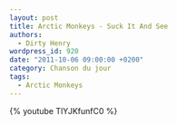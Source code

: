 ```yaml
---
layout: post
title: Arctic Monkeys - Suck It And See
authors:
  - Dirty Henry
wordpress_id: 920
date: "2011-10-06 09:00:00 +0200"
category: Chanson du jour
tags:
  - Arctic Monkeys
---
```


{% youtube TlYJKfunfC0 %}
